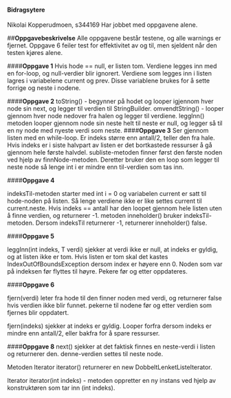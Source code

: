 #### **Bidragsytere**

Nikolai Kopperudmoen, s344169
Har jobbet med oppgavene alene. 

##**Oppgavebeskrivelse**
Alle oppgavene består testene, og alle warnings er fjernet. Oppgave 6 feiler test for effektivitet 
av og til, men sjeldent når den testen kjøres alene. 

####**Oppgave 1**
Hvis hode == null, er listen tom.
Verdiene legges inn med en for-loop, og null-verdier blir ignorert.
Verdiene som legges inn i listen lagres i variabelene current og prev.  Disse variablene
brukes for å sette forrige og neste i nodene. 

####**Oppgave 2**
toString() - begynner på hodet og looper igjennom hver node sin next, og legger til verdien til StringBuilder.
omvendtString() - looper gjennom hver node nedover fra halen og legger til verdiene. 
leggInn() metoden looper gjennom node sin neste helt til neste er null, og legger så til en ny node med nyeste verdi
som neste.
####**Oppgave 3**
Ser gjennom listen med en while-loop. Er indeks større enn antall/2, teller den fra hale. Hvis indeks er i siste halvpart
av listen er det bortkastede ressurser å gå gjennom hele første halvdel. 
subliste-metoden finner først den første noden ved hjelp av finnNode-metoden. Deretter 
bruker den en loop som legger til neste node så lenge int i er mindre enn til-verdien som tas inn.

####**Oppgave 4**

indeksTil-metoden starter med int i = 0 og variabelen current er satt til hode-noden på listen. Så lenge verdiene ikke er
 like settes current til current.neste. 
Hvis indeks == antall har den loopet gjennom hele listen uten å finne verdien, og returnerer -1.
metoden inneholder() bruker indeksTil-metoden. Dersom indeksTil returnerer -1, returnerer inneholder() false.

####**Oppgave 5**

leggInn(int indeks, T verdi) sjekker at verdi ikke er null, at indeks er gyldig, og at listen ikke er tom.
Hvis listen er tom skal det kastes IndexOutOfBoundsException dersom index er høyere enn 0. 
Noden som var på indeksen før flyttes til høyre. Pekere før og etter oppdateres. 
 
####**Oppgave 6**

fjern(verdi) leter fra hode til den finner noden med verdi, og returnerer false hvis verdien ikke blir funnet. 
pekerne til nodene før og etter verdien som fjernes blir oppdatert.

fjern(indeks) sjekker at indeks er gyldig. Looper forfra dersom indeks er mindre enn antall/2, eller bakfra for å spare
ressurser.

####**Oppgave 8**
next() sjekker at det faktisk finnes en neste-verdi i listen og returnerer den.
denne-verdien settes til neste node. 
 
Metoden Iterator<T> iterator() returnerer en new DobbeltLenketListeIterator.

Iterator<T> iterator(int indeks) - metoden oppretter en ny instans ved hjelp av konstruktøren som tar inn (int indeks).





